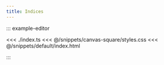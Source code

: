 ```yaml
---
title: Indices
---
```


::: example-editor

<<< ./index.ts
<<< @/snippets/canvas-square/styles.css
<<< @/snippets/default/index.html

:::
